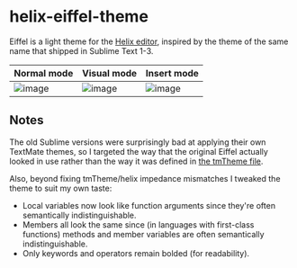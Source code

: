 # helix-eiffel-theme

Eiffel is a light theme for the [Helix editor](https://helix-editor.com/), inspired by the theme of the same name that shipped in Sublime Text 1-3.

|Normal mode|Visual mode|Insert mode|
|---|---|---|
|![image](https://github.com/user-attachments/assets/ef6c30c8-968f-4aff-9aa4-bbe2bb239dfc)|![image](https://github.com/user-attachments/assets/72813baa-4972-4474-9314-77fa99e3904b)|![image](https://github.com/user-attachments/assets/178b3f60-73ea-4a14-a50d-c59b534d010a)|

## Notes

The old Sublime versions were surprisingly bad at applying their own TextMate themes, so I targeted the way that the original Eiffel actually looked in use rather than the way it was defined in [the tmTheme file](https://github.com/SublimeText/LegacyColorSchemes/blob/master/Eiffel.tmTheme). 

Also, beyond fixing tmTheme/helix impedance mismatches I tweaked the theme to suit my own taste:
* Local variables now look like function arguments since they're often semantically indistinguishable.
* Members all look the same since (in languages with first-class functions) methods and member variables are often semantically indistinguishable.
* Only keywords and operators remain bolded (for readability).
